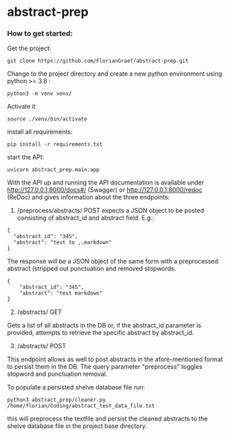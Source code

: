 # abstract-prep

### How to get started:

Get the project:

```
git clone https://github.com/FlorianGraef/abstract-prep.git
```

Change to the project directory and create a new python environment using python >= 3.8 :
```
python3 -m venv venv/
```

Activate it
```
source ./venv/bin/activate
```

install all requirements:
```
pip install -r requirements.txt
```

start the API:
```
uvicorn abstract_prep.main:app 
```

With the API up and running the API documentation is available under http://127.0.0.1:8000/docs#/ (Swagger) or http://127.0.0.1:8000/redoc (ReDoc) and gives information about the three endpoints:

1. /preprocess/abstracts/
   POST expects a JSON object to be posted consisting of abstract_id and abstract field.
   E.g.:
   
```
{
  "abstract_id": "345",
  "abstract": "test to ,.markdown"
}
```

  The response will be a JSON object of the same form with a preprocessed abstract (stripped out punctuation and removed stopwords.

```
{
    "abstract_id": "345",
    "abstract": "test markdown"
}
```

2. /abstracts/ GET

Gets a list of all abstracts in the DB or, if the abstract_id parameter is provided, attempts to retrieve the specific abstract by abstract_id.

3. /abstracts/ POST

This endpoint allows as well to post abstracts in the afore-mentioned format to persist them in the DB. The query parameter "preprocess" toggles stopword and punctuation removal.

To populate a persisted shelve database file run:
```
python3 abstract_prep/cleaner.py /home/florian/Coding/abstract_test_data_file.txt
```

this will preprocess the textfile and persist the cleaned abstracts to the shelve database file in the project base directory.

